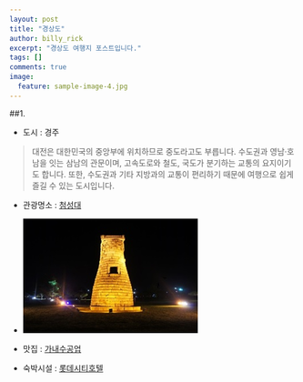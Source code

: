 ```yaml
---
layout: post
title: "경상도"
author: billy_rick
excerpt: "경상도 여행지 포스트입니다."
tags: []
comments: true
image:
  feature: sample-image-4.jpg
---
```



##1.
- 도시 : 경주

> 대전은 대한민국의 중앙부에 위치하므로 중도라고도 부릅니다. 수도권과 영남·호남을 잇는 삼남의 관문이며, 고속도로와 철도, 국도가 분기하는 교통의 요지이기도 합니다. 또한, 수도권과 기타 지방과의 교통이 편리하기 때문에 여행으로 쉽게 즐길 수 있는 도시입니다.

- 관광명소 : [첨성대](http://www.daejeon.go.kr/treegarden)
- ![chumsungdae](https://github.com/shinojin/shinojin.github.com/blob/master/images/gsd-kj-chumsungdae.jpg?raw=true)

- 맛집 : [가내수공업](www.가내수공업.com/)

- 숙박시설 : [롯데시티호텔](http://www.lottehotel.com/city/daejeon/ko/)  
 

